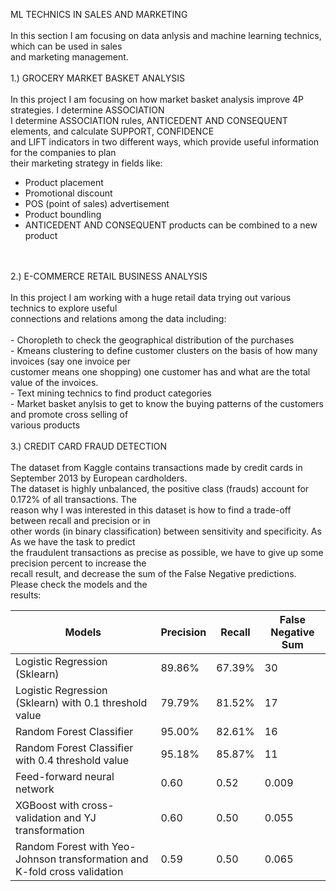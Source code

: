 ML TECHNICS IN SALES AND MARKETING<br/>
<br/>
In this section I am focusing on data anlysis and machine learning technics, which can be used in sales <br/>
and marketing management.<br/>
<br/>
1.) GROCERY MARKET BASKET ANALYSIS<br/>
<br/>
In this project I am focusing on how market basket analysis improve 4P strategies. I determine ASSOCIATION<br/>
I determine ASSOCIATION rules, ANTICEDENT AND CONSEQUENT elements, and calculate SUPPORT, CONFIDENCE   <br/>
and LIFT indicators in two different ways, which provide useful information for the companies to plan   <br/>
their marketing strategy in fields like:
<br/>
- Product placement<br/>
- Promotional discount<br/>
- POS (point of sales) advertisement <br/>
- Product boundling<br/>
- ANTICEDENT AND CONSEQUENT products can be combined to a new product<br/>
 <br/>
<br/>
2.) E-COMMERCE RETAIL BUSINESS ANALYSIS<br/>
<br/>
In this project I am working with a huge retail data trying out various technics to explore useful <br/>
connections and relations among the data including:<br/>
<br/>
- Choropleth to check the geographical distribution of the purchases <br/>
- Kmeans clustering to define customer clusters on the basis of how many invoices (say one invoice per <br/>
   customer means one shopping) one customer has and what are the total value of the invoices.<br/>
- Text mining technics to find product categories<br/>
- Market basket anylsis to get to know the buying patterns of the customers and promote cross selling of <br/>
  various products<br/>
   <br/>
 3.) CREDIT CARD FRAUD DETECTION<br/>
 <br/>
 The dataset from Kaggle contains transactions made by credit cards in September 2013 by European cardholders. <br/>
 The dataset is highly unbalanced, the positive class (frauds) account for 0.172% of all transactions. The <br/>
 reason why I was interested in this dataset is how to find a trade-off between recall and precision or in<br/>
   other words (in binary classification) between sensitivity and specificity. As As we have the task to predict <br/>
   the fraudulent transactions as precise as possible, we have to give up some precision percent to increase the <br/>
   recall result, and decrease the sum of the False Negative predictions. Please check the models and the<br/>
   results:<br/>
   
   |           Models           | Precision | Recall |False Negative Sum | 
|----------------------------|--------------------|-------------------|--------|      
| Logistic Regression (Sklearn) |        89.86%        |       67.39%        |  30 |    
| Logistic Regression (Sklearn) with 0.1 threshold value|        79.79%        |      81.52%       |  17 |        
| Random Forest Classifier |        95.00%       |       82.61%        |  16 |       
| Random Forest Classifier with 0.4 threshold value |        95.18%      |       85.87%        |  11 |   
| Feed-forward neural network|        0.60        |       0.52        |  0.009 |        
|         XGBoost with cross-validation and YJ transformation          |        0.60        |       0.50        |  0.055 |     
| Random Forest with Yeo-Johnson transformation and K-fold cross validation |0.59 | 0.50 | 0.065 |  
  
 
